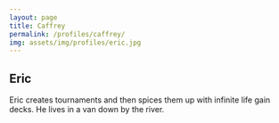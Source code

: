 ```yaml
---
layout: page
title: Caffrey
permalink: /profiles/caffrey/
img: assets/img/profiles/eric.jpg
---
```


## Eric

Eric creates tournaments and then spices them up with infinite life gain decks. He lives in a van down by the river.
